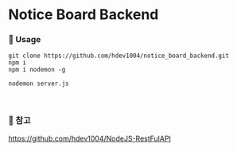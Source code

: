 # Notice Board Backend

### 📕 Usage 

```shell
git clone https://github.com/hdev1004/notice_board_backend.git
npm i 
npm i nodemon -g

nodemon server.js
```

<br>

### 📕 참고

https://github.com/hdev1004/NodeJS-RestFulAPI

